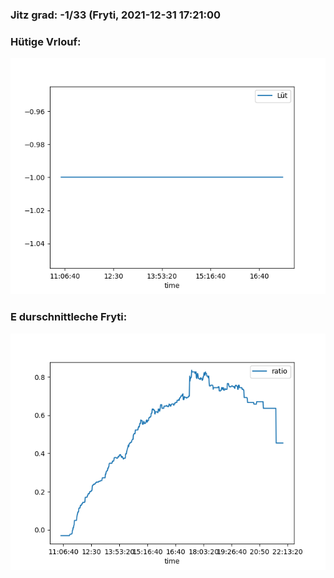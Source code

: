 ### Jitz grad: -1/33 (Fryti, 2021-12-31 17:21:00

### Hütige Vrlouf:
![Graph](Today.png)

### E durschnittleche Fryti:
![Graph](Fryti.png)